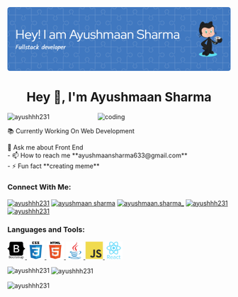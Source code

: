 ![logo](https://github.com/ayushhh231/ayushhh231/blob/main/header-image.png)
<h1 align="center">Hey 👋, I'm Ayushmaan Sharma</h1>
<img  src="https://media.tenor.com/NOYF3f82b_gAAAAC/programmer.gif" align="right" alt="coding" width="300">

<p align="left"> <img src="https://komarev.com/ghpvc/?username=ayushhh231&label=Profile%20views&color=0e75b6&style=flat" alt="ayushhh231" /> </p>

<p>&#128218 Currently Working On Web Development</p>
💬 Ask me about Front End <br>
- 📫 How to reach me **ayushmaansharma633@gmail.com** <br>
- ⚡ Fun fact **creating meme**

<h3 align="left">Connect With Me:</h3>
<p align="left">
<a href="https://twitter.com/ayushhh231" target="blank"><img align="center" src="https://raw.githubusercontent.com/rahuldkjain/github-profile-readme-generator/master/src/images/icons/Social/twitter.svg" alt="ayushhh231" height="30" width="40" /></a>  
<a href="https://linkedin.com/in/ayushmaan sharma" target="blank"><img align="center" src="https://raw.githubusercontent.com/rahuldkjain/github-profile-readme-generator/master/src/images/icons/Social/linked-in-alt.svg" alt="ayushmaan sharma" height="30" width="40" /></a>
<a href="https://instagram.com/ayushmaan.sharma_" target="blank"><img align="center" src="https://raw.githubusercontent.com/rahuldkjain/github-profile-readme-generator/master/src/images/icons/Social/instagram.svg" alt="ayushmaan.sharma_" height="30" width="40" /></a>
<a href="https://www.leetcode.com/ayushhh231" target="blank"><img align="center" src="https://raw.githubusercontent.com/rahuldkjain/github-profile-readme-generator/master/src/images/icons/Social/leet-code.svg" alt="ayushhh231" height="30" width="40" /></a>
<a href="https://auth.geeksforgeeks.org/user/ayushhh231" target="blank"><img align="center" src="https://raw.githubusercontent.com/rahuldkjain/github-profile-readme-generator/master/src/images/icons/Social/geeks-for-geeks.svg" alt="ayushhh231" height="30" width="40" /></a>
</p>

<h3 align="left">Languages and Tools:</h3>
<p align="left"> <a href="https://getbootstrap.com" target="_blank" rel="noreferrer"> <img src="https://raw.githubusercontent.com/devicons/devicon/master/icons/bootstrap/bootstrap-plain-wordmark.svg" alt="bootstrap" width="40" height="40"/> </a> <a href="https://www.w3schools.com/css/" target="_blank" rel="noreferrer"> <img src="https://raw.githubusercontent.com/devicons/devicon/master/icons/css3/css3-original-wordmark.svg" alt="css3" width="40" height="40"/> </a> <a href="https://www.w3.org/html/" target="_blank" rel="noreferrer"> <img src="https://raw.githubusercontent.com/devicons/devicon/master/icons/html5/html5-original-wordmark.svg" alt="html5" width="40" height="40"/> </a> <a href="https://www.java.com" target="_blank" rel="noreferrer"> <img src="https://raw.githubusercontent.com/devicons/devicon/master/icons/java/java-original.svg" alt="java" width="40" height="40"/> </a> <a href="https://developer.mozilla.org/en-US/docs/Web/JavaScript" target="_blank" rel="noreferrer"> <img src="https://raw.githubusercontent.com/devicons/devicon/master/icons/javascript/javascript-original.svg" alt="javascript" width="40" height="40"/> </a> <a href="https://reactjs.org/" target="_blank" rel="noreferrer"> <img src="https://raw.githubusercontent.com/devicons/devicon/master/icons/react/react-original-wordmark.svg" alt="react" width="40" height="40"/> </a> </p>

<p><img align="left" src="https://github-readme-stats.vercel.app/api/top-langs?username=ayushhh231&show_icons=true&locale=en&layout=compact" alt="ayushhh231" /></p>

<p>&nbsp;<img align="center" src="https://github-readme-stats.vercel.app/api?username=ayushhh231&show_icons=true&locale=en" alt="ayushhh231" /></p>

<p><img align="center" src="https://github-readme-streak-stats.herokuapp.com/?user=ayushhh231&" alt="ayushhh231" /></p>


